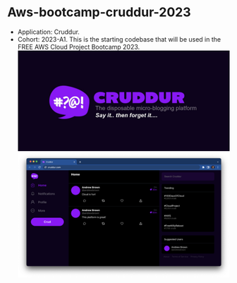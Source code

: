 # Aws-bootcamp-cruddur-2023
+  Application: Cruddur.
+  Cohort: 2023-A1.
This is the starting codebase that will be used in the FREE AWS Cloud Project Bootcamp 2023.
![](journals/assets/cruddur-banner.jpg)
![](journals/assets/cruddur-screenshot.png)
